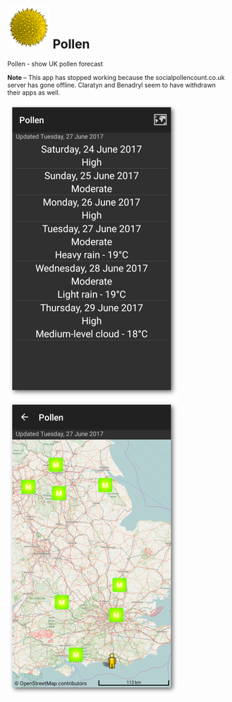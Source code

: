 # ![Logo](src/main/res/drawable-xhdpi/ic_launcher.png) Pollen
Pollen - show UK pollen forecast

**Note** &ndash; This app has stopped working because the socialpollencount.co.uk server has gone offline. Claratyn and Benadryl seem to have withdrawn their apps as well.

![Pollen](https://github.com/billthefarmer/billthefarmer.github.io/raw/master/images/Pollen.png)
![Map](https://github.com/billthefarmer/billthefarmer.github.io/raw/master/images/Map.png)
